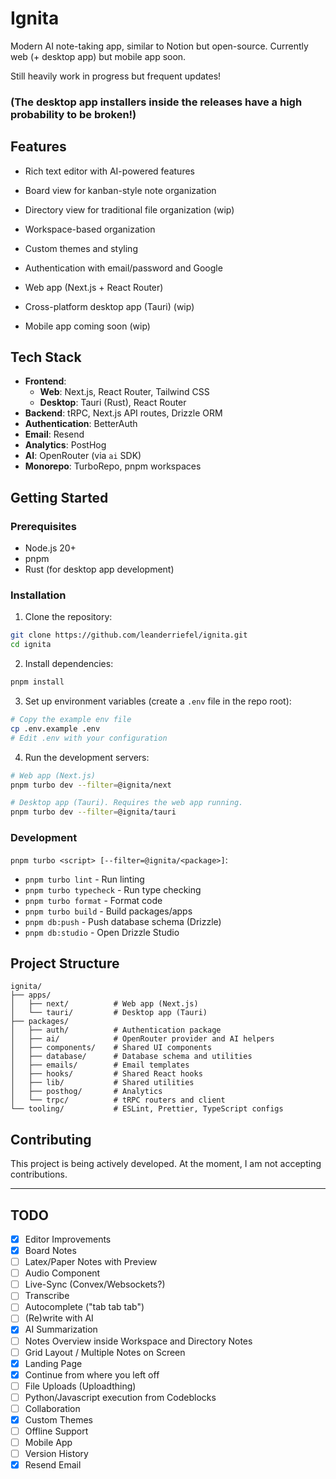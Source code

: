 # Ignita

Modern AI note-taking app, similar to Notion but open-source.
Currently web (+ desktop app) but mobile app soon.

Still heavily work in progress but frequent updates!

### (The desktop app installers inside the releases have a high probability to be broken!)

## Features

- Rich text editor with AI-powered features
- Board view for kanban-style note organization
- Directory view for traditional file organization (wip)
- Workspace-based organization
- Custom themes and styling
- Authentication with email/password and Google

- Web app (Next.js + React Router)
- Cross-platform desktop app (Tauri) (wip)
- Mobile app coming soon (wip)

## Tech Stack

- **Frontend**:
  - **Web**: Next.js, React Router, Tailwind CSS
  - **Desktop**: Tauri (Rust), React Router
- **Backend**: tRPC, Next.js API routes, Drizzle ORM
- **Authentication**: BetterAuth
- **Email**: Resend
- **Analytics**: PostHog
- **AI**: OpenRouter (via `ai` SDK)
- **Monorepo**: TurboRepo, pnpm workspaces

## Getting Started

### Prerequisites

- Node.js 20+
- pnpm
- Rust (for desktop app development)

### Installation

1. Clone the repository:

```bash
git clone https://github.com/leanderriefel/ignita.git
cd ignita
```

2. Install dependencies:

```bash
pnpm install
```

3. Set up environment variables (create a `.env` file in the repo root):

```bash
# Copy the example env file
cp .env.example .env
# Edit .env with your configuration
```

4. Run the development servers:

```bash
# Web app (Next.js)
pnpm turbo dev --filter=@ignita/next

# Desktop app (Tauri). Requires the web app running.
pnpm turbo dev --filter=@ignita/tauri
```

### Development

`pnpm turbo <script> [--filter=@ignita/<package>]`:

- `pnpm turbo lint` - Run linting
- `pnpm turbo typecheck` - Run type checking
- `pnpm turbo format` - Format code
- `pnpm turbo build` - Build packages/apps
- `pnpm db:push` - Push database schema (Drizzle)
- `pnpm db:studio` - Open Drizzle Studio

## Project Structure

```
ignita/
├── apps/
│   ├── next/          # Web app (Next.js)
│   └── tauri/         # Desktop app (Tauri)
├── packages/
│   ├── auth/          # Authentication package
│   ├── ai/            # OpenRouter provider and AI helpers
│   ├── components/    # Shared UI components
│   ├── database/      # Database schema and utilities
│   ├── emails/        # Email templates
│   ├── hooks/         # Shared React hooks
│   ├── lib/           # Shared utilities
│   ├── posthog/       # Analytics
│   └── trpc/          # tRPC routers and client
└── tooling/           # ESLint, Prettier, TypeScript configs
```

## Contributing

This project is being actively developed. At the moment, I am not accepting contributions.

---

## TODO

- [x] Editor Improvements
- [x] Board Notes
- [ ] Latex/Paper Notes with Preview
- [ ] Audio Component
- [ ] Live-Sync (Convex/Websockets?)
- [ ] Transcribe
- [ ] Autocomplete ("tab tab tab")
- [ ] (Re)write with AI
- [x] AI Summarization
- [ ] Notes Overview inside Workspace and Directory Notes
- [ ] Grid Layout / Multiple Notes on Screen
- [x] Landing Page
- [x] Continue from where you left off
- [ ] File Uploads (Uploadthing)
- [ ] Python/Javascript execution from Codeblocks
- [ ] Collaboration
- [x] Custom Themes
- [ ] Offline Support
- [ ] Mobile App
- [ ] Version History
- [x] Resend Email
